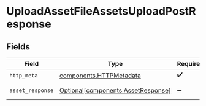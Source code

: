 # UploadAssetFileAssetsUploadPostResponse


## Fields

| Field                                                                          | Type                                                                           | Required                                                                       | Description                                                                    |
| ------------------------------------------------------------------------------ | ------------------------------------------------------------------------------ | ------------------------------------------------------------------------------ | ------------------------------------------------------------------------------ |
| `http_meta`                                                                    | [components.HTTPMetadata](../../models/components/httpmetadata.md)             | :heavy_check_mark:                                                             | N/A                                                                            |
| `asset_response`                                                               | [Optional[components.AssetResponse]](../../models/components/assetresponse.md) | :heavy_minus_sign:                                                             | Successful Response                                                            |
